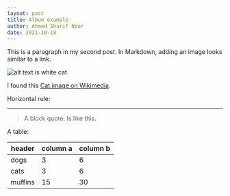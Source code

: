 ```yaml
---
layout: post
title: Album example
author: Ahmed Sharif Noor
date: 2021-10-18
---
```


This is a paragraph in my second post.
In Markdown, adding an image looks similar to a link. 

![alt text is white cat](https://upload.wikimedia.org/wikipedia/commons/thumb/b/b1/VAN_CAT.png/480px-VAN_CAT.png)

I found this [Cat image on Wikimedia](https://commons.wikimedia.org/wiki/File:VAN_CAT.png).

Horizontal rule:

--------------

> A block quote.
> Is like this.

A table:

| header | column a | column b |
| --- | --- | --- |
| dogs | 3 | 6 |
| cats | 3 | 6 |
| muffins | 15 | 30 |
